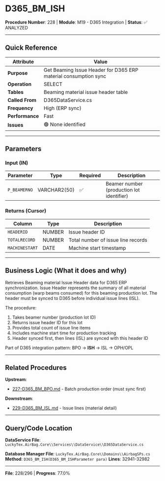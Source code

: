 # D365_BM_ISH

**Procedure Number**: 228 | **Module**: M19 - D365 Integration | **Status**: ✅ ANALYZED

---

## Quick Reference

| Attribute | Value |
|-----------|-------|
| **Purpose** | Get Beaming Issue Header for D365 ERP material consumption sync |
| **Operation** | SELECT |
| **Tables** | Beaming material issue header table |
| **Called From** | D365DataService.cs |
| **Frequency** | High (ERP sync) |
| **Performance** | Fast |
| **Issues** | 🟢 None identified |

---

## Parameters

### Input (IN)

| Parameter | Type | Required | Description |
|-----------|------|----------|-------------|
| `P_BEAMERNO` | VARCHAR2(50) | ✅ | Beamer number (production lot identifier) |

### Returns (Cursor)

| Column | Type | Description |
|--------|------|-------------|
| `HEADERID` | NUMBER | Issue header ID |
| `TOTALRECORD` | NUMBER | Total number of issue line records |
| `MACHINESTART` | DATE | Machine start timestamp |

---

## Business Logic (What it does and why)

Retrieves Beaming material Issue Header data for D365 ERP synchronization. Issue Header represents the summary of all material consumption (warp beams consumed) for this beaming production lot. The header must be synced to D365 before individual issue lines (ISL).

The procedure:
1. Takes beamer number (production lot ID)
2. Returns issue header ID for this lot
3. Provides total count of issue line items
4. Includes machine start time for production tracking
5. Header synced first, then lines (ISL) are synced with this header ID

Part of D365 integration pattern: BPO → **ISH** → ISL → OPH/OPL

---

## Related Procedures

**Upstream**:
- [227-D365_BM_BPO.md](./227-D365_BM_BPO.md) - Batch production order (must sync first)

**Downstream**:
- [229-D365_BM_ISL.md](./229-D365_BM_ISL.md) - Issue lines (material detail)

---

## Query/Code Location

**DataService File**: `LuckyTex.AirBag.Core\\Services\\DataService\\D365DataService.cs`

**Database Manager File**: `LuckyTex.AirBag.Core\\Domains\\AirbagSPs.cs`
**Method**: `D365_BM_ISH(D365_BM_ISHParameter para)`
**Lines**: 32941-32982

---

**File**: 228/296 | **Progress**: 77.0%
